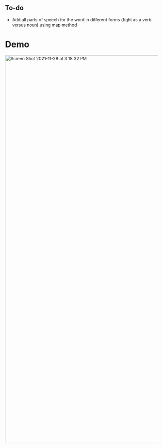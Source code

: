## To-do
- Add all parts of speech for the word in different forms (fight as a verb versus noun) using map method

# Demo
<img width="1280" alt="Screen Shot 2021-11-28 at 3 18 32 PM" src="https://user-images.githubusercontent.com/48275526/143784443-bbb23ba0-2491-48a0-9a43-5adc4c75ed28.png">
